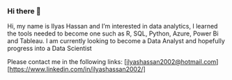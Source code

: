 ### Hi there 👋
Hi, my name is Ilyas Hassan and I’m interested in data analytics, I learned the tools needed to become one such as  R, SQL, Python, Azure, Power Bi and Tableau. I am currently looking to become a Data Analyst and hopefully progress into a Data Scientist

Please contact me in the following links: [ilyashassan2002@hotmail.com] [https://www.linkedin.com/in/ilyashassan2002/]
